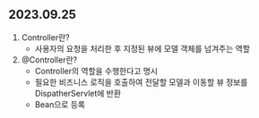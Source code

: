 ## 2023.09.25
1. Controller란?
    - 사용자의 요청을 처리한 후 지정된 뷰에 모델 객체를 넘겨주는 역할
2. @Controller란?
    - Controller의 역할을 수행한다고 명시
    - 필요한 비즈니스 로직을 호출하여 전달할 모델과 이동할 뷰 정보를 DispatherServlet에 반환
    - Bean으로 등록